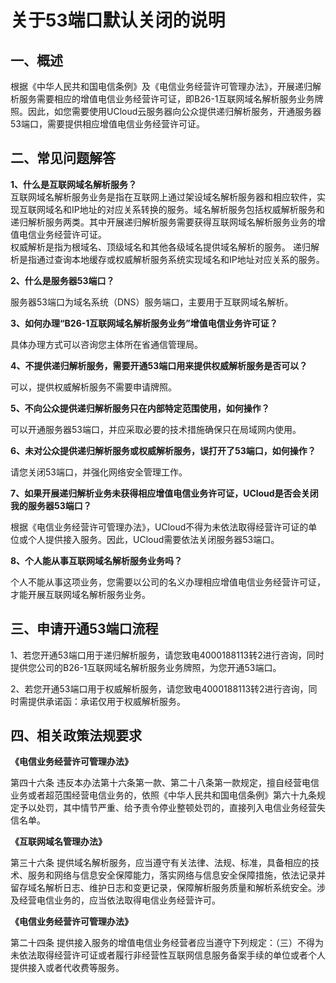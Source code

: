 # 关于53端口默认关闭的说明

## 一、概述

根据《中华人民共和国电信条例》及《电信业务经营许可管理办法》，开展递归解析服务需要相应的增值电信业务经营许可证，即B26-1互联网域名解析服务业务牌照。因此，如您需要使用UCloud云服务器向公众提供递归解析服务，开通服务器53端口，需要提供相应增值电信业务经营许可证。<br/>

## 二、常见问题解答

**1、什么是互联网域名解析服务？**<br/>
互联网域名解析服务业务是指在互联网上通过架设域名解析服务器和相应软件，实现互联网域名和IP地址的对应关系转换的服务。域名解析服务包括权威解析服务和递归解析服务两类。其中开展递归解析服务需要获得互联网域名解析服务业务的增值电信业务经营许可证。 <br/>
权威解析是指为根域名、顶级域名和其他各级域名提供域名解析的服务。
递归解析是指通过查询本地缓存或权威解析服务系统实现域名和IP地址对应关系的服务。 <br/>

**2、什么是服务器53端口？** <br/>

服务器53端口为域名系统（DNS）服务端口，主要用于互联网域名解析。 <br/>

**3、如何办理“B26-1互联网域名解析服务业务”增值电信业务许可证？**<br/>

具体办理方式可以咨询您主体所在省通信管理局。<br/>

**4、不提供递归解析服务，需要开通53端口用来提供权威解析服务是否可以？** <br/>

可以，提供权威解析服务不需要申请牌照。<br/>

**5、不向公众提供递归解析服务只在内部特定范围使用，如何操作？**<br/>

可以开通服务器53端口，并应采取必要的技术措施确保只在局域网内使用。<br/>

**6、未对公众提供递归解析服务或权威解析服务，误打开了53端口，如何操作？**<br/>

请您关闭53端口，并强化网络安全管理工作。<br/>

**7、如果开展递归解析业务未获得相应增值电信业务许可证，UCloud是否会关闭我的服务器53端口？** <br/>

根据《电信业务经营许可管理办法》，UCloud不得为未依法取得经营许可证的单位或个人提供接入服务。因此，UCloud需要依法关闭服务器53端口。<br/>

**8、个人能从事互联网域名解析服务业务吗？** <br/>

个人不能从事这项业务，您需要以公司的名义办理相应增值电信业务经营许可证，才能开展互联网域名解析服务业务。<br/>

## 三、申请开通53端口流程

1、若您开通53端口用于递归解析服务，请您致电4000188113转2进行咨询，同时提供您公司的B26-1互联网域名解析服务业务牌照，为您开通53端口。<br/>

2、若您开通53端口用于权威解析服务，请您致电4000188113转2进行咨询，同时需提供承诺函：承诺仅用于权威解析服务。<br/>

## 四、相关政策法规要求

**《电信业务经营许可管理办法》**

第四十六条 违反本办法第十六条第一款、第二十八条第一款规定，擅自经营电信业务或者超范围经营电信业务的，依照《中华人民共和国电信条例》第六十九条规定予以处罚，其中情节严重、给予责令停业整顿处罚的，直接列入电信业务经营失信名单。<br/>

**《互联网域名管理办法》**

第三十六条 提供域名解析服务，应当遵守有关法律、法规、标准，具备相应的技术、服务和网络与信息安全保障能力，落实网络与信息安全保障措施，依法记录并留存域名解析日志、维护日志和变更记录，保障解析服务质量和解析系统安全。涉及经营电信业务的，应当依法取得电信业务经营许可。<br/>

**《电信业务经营许可管理办法》**

第二十四条 提供接入服务的增值电信业务经营者应当遵守下列规定：（三）不得为未依法取得经营许可证或者履行非经营性互联网信息服务备案手续的单位或者个人提供接入或者代收费等服务。<br/>
